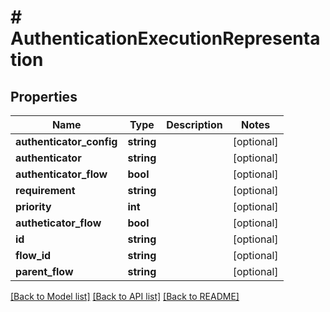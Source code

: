 # # AuthenticationExecutionRepresentation

## Properties

Name | Type | Description | Notes
------------ | ------------- | ------------- | -------------
**authenticator_config** | **string** |  | [optional]
**authenticator** | **string** |  | [optional]
**authenticator_flow** | **bool** |  | [optional]
**requirement** | **string** |  | [optional]
**priority** | **int** |  | [optional]
**autheticator_flow** | **bool** |  | [optional]
**id** | **string** |  | [optional]
**flow_id** | **string** |  | [optional]
**parent_flow** | **string** |  | [optional]

[[Back to Model list]](../../README.md#models) [[Back to API list]](../../README.md#endpoints) [[Back to README]](../../README.md)
